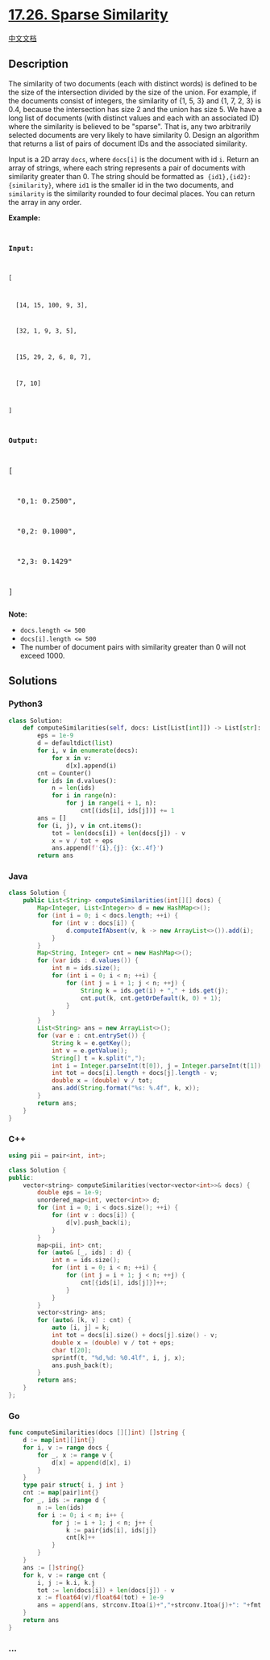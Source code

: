 # [17.26. Sparse Similarity](https://leetcode.cn/problems/sparse-similarity-lcci)

[中文文档](/lcci/17.26.Sparse%20Similarity/README.md)

## Description

<p>The similarity of two documents (each with distinct words) is defined to be the size of the intersection divided by the size of the union. For example, if the documents consist of integers, the similarity of {1, 5, 3} and {1, 7, 2, 3} is 0.4, because the intersection has size 2 and the union has size 5.&nbsp;We have a long list of documents (with distinct values and each with an associated ID) where the similarity is believed to be &quot;sparse&quot;. That is, any two arbitrarily selected documents are very likely to have similarity 0. Design an algorithm that returns a list of pairs of document IDs and the associated similarity.</p>
<p>Input is a 2D array&nbsp;<code>docs</code>, where&nbsp;<code>docs[i]</code>&nbsp;is the document with id&nbsp;<code>i</code>. Return an array of strings, where each string represents a pair of documents with similarity greater than 0. The string should be formatted as&nbsp; <code>{id1},{id2}: {similarity}</code>, where <code>id1</code>&nbsp;is the smaller id in the two documents, and <code>similarity</code> is the similarity rounded to four decimal places. You can return the array in any order.</p>
<p><strong>Example:</strong></p>
<pre>

<strong>Input:</strong>

<code>[

&nbsp; [14, 15, 100, 9, 3],

&nbsp; [32, 1, 9, 3, 5],

&nbsp; [15, 29, 2, 6, 8, 7],

&nbsp; [7, 10]

]</code>

<strong>Output:</strong>

[

&nbsp; &quot;0,1: 0.2500&quot;,

&nbsp; &quot;0,2: 0.1000&quot;,

&nbsp; &quot;2,3: 0.1429&quot;

]</pre>

<p><strong>Note: </strong></p>
<ul>
	<li><code>docs.length &lt;= 500</code></li>
	<li><code>docs[i].length &lt;= 500</code></li>
	<li>The number of document pairs with similarity greater than 0 will not exceed 1000.</li>
</ul>

## Solutions

<!-- tabs:start -->

### **Python3**

```python
class Solution:
    def computeSimilarities(self, docs: List[List[int]]) -> List[str]:
        eps = 1e-9
        d = defaultdict(list)
        for i, v in enumerate(docs):
            for x in v:
                d[x].append(i)
        cnt = Counter()
        for ids in d.values():
            n = len(ids)
            for i in range(n):
                for j in range(i + 1, n):
                    cnt[(ids[i], ids[j])] += 1
        ans = []
        for (i, j), v in cnt.items():
            tot = len(docs[i]) + len(docs[j]) - v
            x = v / tot + eps
            ans.append(f'{i},{j}: {x:.4f}')
        return ans
```

### **Java**

```java
class Solution {
    public List<String> computeSimilarities(int[][] docs) {
        Map<Integer, List<Integer>> d = new HashMap<>();
        for (int i = 0; i < docs.length; ++i) {
            for (int v : docs[i]) {
                d.computeIfAbsent(v, k -> new ArrayList<>()).add(i);
            }
        }
        Map<String, Integer> cnt = new HashMap<>();
        for (var ids : d.values()) {
            int n = ids.size();
            for (int i = 0; i < n; ++i) {
                for (int j = i + 1; j < n; ++j) {
                    String k = ids.get(i) + "," + ids.get(j);
                    cnt.put(k, cnt.getOrDefault(k, 0) + 1);
                }
            }
        }
        List<String> ans = new ArrayList<>();
        for (var e : cnt.entrySet()) {
            String k = e.getKey();
            int v = e.getValue();
            String[] t = k.split(",");
            int i = Integer.parseInt(t[0]), j = Integer.parseInt(t[1]);
            int tot = docs[i].length + docs[j].length - v;
            double x = (double) v / tot;
            ans.add(String.format("%s: %.4f", k, x));
        }
        return ans;
    }
}
```

### **C++**

```cpp
using pii = pair<int, int>;

class Solution {
public:
    vector<string> computeSimilarities(vector<vector<int>>& docs) {
        double eps = 1e-9;
        unordered_map<int, vector<int>> d;
        for (int i = 0; i < docs.size(); ++i) {
            for (int v : docs[i]) {
                d[v].push_back(i);
            }
        }
        map<pii, int> cnt;
        for (auto& [_, ids] : d) {
            int n = ids.size();
            for (int i = 0; i < n; ++i) {
                for (int j = i + 1; j < n; ++j) {
                    cnt[{ids[i], ids[j]}]++;
                }
            }
        }
        vector<string> ans;
        for (auto& [k, v] : cnt) {
            auto [i, j] = k;
            int tot = docs[i].size() + docs[j].size() - v;
            double x = (double) v / tot + eps;
            char t[20];
            sprintf(t, "%d,%d: %0.4lf", i, j, x);
            ans.push_back(t);
        }
        return ans;
    }
};
```

### **Go**

```go
func computeSimilarities(docs [][]int) []string {
	d := map[int][]int{}
	for i, v := range docs {
		for _, x := range v {
			d[x] = append(d[x], i)
		}
	}
	type pair struct{ i, j int }
	cnt := map[pair]int{}
	for _, ids := range d {
		n := len(ids)
		for i := 0; i < n; i++ {
			for j := i + 1; j < n; j++ {
				k := pair{ids[i], ids[j]}
				cnt[k]++
			}
		}
	}
	ans := []string{}
	for k, v := range cnt {
		i, j := k.i, k.j
		tot := len(docs[i]) + len(docs[j]) - v
		x := float64(v)/float64(tot) + 1e-9
		ans = append(ans, strconv.Itoa(i)+","+strconv.Itoa(j)+": "+fmt.Sprintf("%.4f", x))
	}
	return ans
}
```

### **...**

```

```

<!-- tabs:end -->
